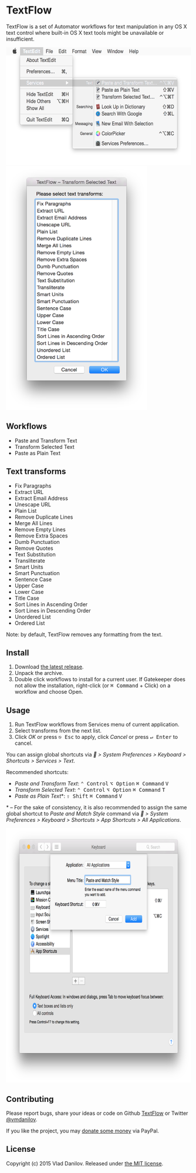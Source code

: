 # TextFlow

TextFlow is a set of Automator workflows for text manipulation in any OS X text control where built-in OS X text tools might be unavailable or insufficient.

<img src="screenshots/screenshot-textflow-menu.png" alt="Screenshot of TextFlow menu" width="600" height="321">

<img src="screenshots/screenshot-textflow-transforms.png" alt="Screenshot of TextFlow transforms" width="384" height="664">

## Workflows

- Paste and Transform Text
- Transform Selected Text
- Paste as Plain Text

## Text transforms

- Fix Paragraphs
- Extract URL
- Extract Email Address
- Unescape URL
- Plain List
- Remove Duplicate Lines
- Merge All Lines
- Remove Empty Lines
- Remove Extra Spaces
- Dumb Punctuation
- Remove Quotes
- Text Substitution
- Transliterate
- Smart Units
- Smart Punctuation
- Sentence Case
- Upper Case
- Lower Case
- Title Case
- Sort Lines in Ascending Order
- Sort Lines in Descending Order
- Unordered List
- Ordered List

Note: by default, TextFlow removes any formatting from the text.

## Install

1. Download [the latest release](https://github.com/vmdanilov/TextFlow/archive/master.zip).
2. Unpack the archive.
3. Double click workflows to install for a current user. If Gatekeeper does not allow the installation, right-click (or <kbd>⌘ Command</kbd> + Click) on a workflow and choose Open.

## Usage

1. Run TextFlow workflows from Services menu of current application.
2. Select transforms from the next list.
3. Click *OK* or press <kbd>⎋ Esc</kbd> to apply, click *Cancel* or press <kbd>↵ Enter</kbd> to cancel.

You can assign global shortcuts via * > System Preferences > Keyboard > Shortcuts > Services > Text*.

Recommended shortcuts:

- *Paste and Transform Text*: <kbd>⌃ Control</kbd> <kbd>⌥ Option</kbd> <kbd>⌘ Command</kbd> <kbd>V</kbd>
- *Transform Selected Text*: <kbd>⌃ Control</kbd> <kbd>⌥ Option</kbd> <kbd>⌘ Command</kbd> <kbd>T</kbd>
- *Paste as Plain Text*\*: <kbd>⇧ Shift</kbd> <kbd>⌘ Command</kbd> <kbd>V</kbd>

\* – For the sake of consistency, it is also recommended to assign the same global shortcut to *Paste and Match Style* command via * > System Preferences > Keyboard > Shortcuts > App Shortcuts > All Applications*.

<img src="screenshots/screenshot-paste-and-match-style-shortcut.png" alt="Screenshot of assigning Paste and Match Style shortcut for all Apps" width="780" height="693">

## Contributing

Please report bugs, share your ideas or code on Github [TextFlow](https://github.com/vmdanilov/TextFlow) or Twitter [@vmdanilov](https://twitter.com/vmdanilov).

If you like the project, you may [donate some money](https://www.paypal.com/cgi-bin/webscr?cmd=_s-xclick&hosted_button_id=9P6XZDBV7UJKE) via PayPal.

## License

Copyright (c) 2015 Vlad Danilov. Released under [the MIT license](LICENSE.md).